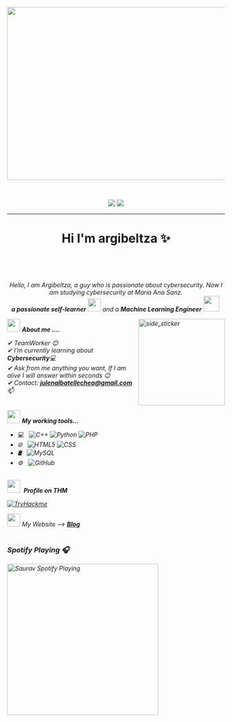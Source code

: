 <p align="center">
 <img src="https://camo.githubusercontent.com/59384bb205d33e1906eb330f18aa2beccb840e86211c324a8900d5508d77d3d1/68747470733a2f2f696d672e6672656570696b2e636f6d2f766563746f722d7072656d69756d2f62616e6e65722d6861636b65722d652d69636f6e6f732d6461746f732d666f6e646f2d61627374726163746f5f3433363935392d3438322e6a70673f773d31383030" width=900" height="400" />
</p>
<br>

 <p align="center">
<img src="https://img.shields.io/badge/Age-21-blue" />
  <img src="https://img.shields.io/badge/Languages-Spanish%20%26%20English-brightgreen" />
</p>
<hr>


<h1 align="center">Hi I'm argibeltza ✨ </h1> 

<p align="left">
<a href="www.linkedin.com/in/julen-alba" target="blank"><img align="center" src="https://img.shields.io/badge/LinkedIn-0077B5?style=for-the-badge&logo=linkedin&logoColor=white" alt=""/></a>
<a href="https://www.facebook.com/anonews.co/?locale=es_LA" target="blank"><img align="center" src="https://img.shields.io/badge/Facebook-1877F2?style=for-the-badge&logo=facebook&logoColor=white" alt=""  /></a>
<a href = "mailto:julenalbatellechea@gmail.com" target="blank"><img align="center" src="https://img.shields.io/badge/Gmail-D14836?style=for-the-badge&logo=gmail&logoColor=white" alt=""  /></a>
  </p>
  <br>
  <p align="center">
  <em>
    Hello, I am Argibeltza, a guy who is passionate about cybersecurity. Now I am studying cybersecurity at Maria Ana Sanz. <br>
    <b>a passionate self-learner</b> <img src="https://github.com/TheDudeThatCode/TheDudeThatCode/blob/master/Assets/Developer.gif" width="30px"> and a <b>Machine Learning Engineer</b>&nbsp;<img src="https://github.com/TheDudeThatCode/TheDudeThatCode/blob/master/Assets/Designer.gif" width="36px">&nbsp
</p>
<img align="right" width=200px height=200px alt="side_sticker" src="https://media.giphy.com/media/TEnXkcsHrP4YedChhA/giphy.gif" />

<img src="https://media.giphy.com/media/iY8CRBdQXODJSCERIr/giphy.gif" width="30px">&nbsp;***About me ....***

✔ TeamWorker 😊 <br>
✔ I’m currently learning about **Cybersecurity**💻<br>
✔ Ask from me anything you want, If I am alive I will answer within seconds 😉<br>
✔  Contact: **julenalbatellechea@gmail.com** 📫<br><br>
 
<img src="https://media.giphy.com/media/iY8CRBdQXODJSCERIr/giphy.gif" width="30px">&nbsp;***My working tools...***
<p align="left">

- 💻 &nbsp;
  ![C++](https://img.shields.io/badge/-C++-333333?style=flat&logo=C%2B%2B&logoColor=00599C)
  ![Python](https://img.shields.io/badge/-Python-333333?style=flat&logo=python)
  ![PHP](https://img.shields.io/badge/-PHP-333333?style=flat&logo=php)
- 🌐 &nbsp;
  ![HTML5](https://img.shields.io/badge/-HTML5-333333?style=flat&logo=HTML5)
  ![CSS](https://img.shields.io/badge/-CSS-333333?style=flat&logo=CSS3&logoColor=1572B6)
- 🛢 &nbsp;
  ![MySQL](https://img.shields.io/badge/-MySQL-333333?style=flat&logo=mysql)
- ⚙️ &nbsp;
  ![GitHub](https://img.shields.io/badge/-GitHub-333333?style=flat&logo=github)
<br><br>
<p></p>

<img src="https://media.giphy.com/media/iY8CRBdQXODJSCERIr/giphy.gif" width="30px">&nbsp; ***Profile on THM***<p>
[![TryHackme](https://github.com/argibeltza/argibeltza/assets/115951028/155c9278-29b4-4ac6-8d70-fe58565dc4dd)](https://tryhackme.com/p/Argibeltza)





<img src="https://media.giphy.com/media/iY8CRBdQXODJSCERIr/giphy.gif" width="30px">&nbsp;My Website --> <a href="https://argibeltza.github.io/" rel="nofollow">***Blog*** </a>
<br><br>
<p></p>
  <h3 id="spotify-playing-">Spotify Playing 🎧</h3>
<p>
 
  <a href="https://open.spotify.com/user/argibeltza2?si=a0159fe02c444091">
   <img src="https://spotify-github-profile.vercel.app/api/view?uid=argibeltza2&cover_image=true&theme=novatorem&show_offline=false&background_color=121212&interchange=false&bar_color=53b14f&bar_color_cover=false" alt="Saurav Spotify Playing" width="350" />
  </a>
</p>

